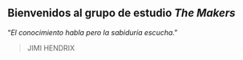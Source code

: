## Bienvenidos al grupo de estudio **_The Makers_**




“_El conocimiento habla pero la sabiduría escucha_.”
> JIMI HENDRIX
